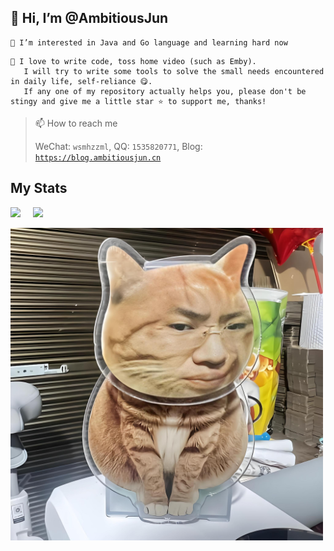 ## 👋 Hi, I’m @AmbitiousJun

```
👀 I’m interested in Java and Go language and learning hard now
```

```
🌱 I love to write code, toss home video (such as Emby).
   I will try to write some tools to solve the small needs encountered in daily life, self-reliance 😋.
   If any one of my repository actually helps you, please don't be stingy and give me a little star ⭐️ to support me, thanks!
```

> 📫 How to reach me
>
> WeChat: `wsmhzzml`, QQ: `1535820771`, Blog: [`https://blog.ambitiousjun.cn`](https://blog.ambitiousjun.cn)

## My Stats

<img align="" height="137px" src="https://github-readme-stats.vercel.app/api?username=AmbitiousJun&hide_title=false&hide_border=false&show_icons=true&include_all_commits=true&line_height=21&bg_color=0,EC6C6C,FFD479,FFFC79,73FA79&theme=graywhite" /> &nbsp;&nbsp;&nbsp; <img align="" height="137px" src="https://github-readme-stats.vercel.app/api/top-langs/?username=AmbitiousJun&hide_title=false&hide_border=false&layout=compact&bg_color=0,73FA79,73FDFF,D783FF&theme=graywhite" />

<img height="500px" src="./assets/听泉猫.jpeg" />

